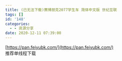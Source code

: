 ```yaml
---
title: (已无法下载)赛博朋克2077学生车 简体中文版 世纪互联
tags: []
id: '148'
categories:
  - - 资源分享
date: 2020-12-11 07:39:00
---
```


[https://pan.feiyubk.com/](https://pan.feiyubk.com/)  
推荐单线程下载